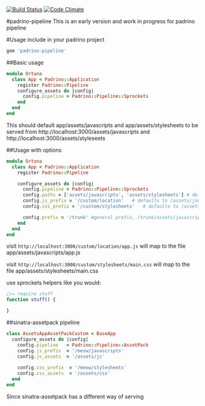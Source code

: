 [![Build Status](https://travis-ci.org/Ortuna/padrino-pipeline.png?branch=master)](https://travis-ci.org/Ortuna/padrino-pipeline)
[![Code Climate](https://codeclimate.com/github/Ortuna/padrino-pipeline.png)](https://codeclimate.com/github/Ortuna/padrino-pipeline)
 
#padrino-pipeline
This is an early version and work in progress for padrino pipeline

#Usage
include in your padrino project
```ruby
gem 'padrino-pipeline'
```

##Basic usage

```ruby
module Ortuna
  class App < Padrino::Application
    register Padrino::Pipeline
    configure_assets do |config|
      config.pipeline = Padrino::Pipeline::Sprockets
    end
  end
end
```

This should default app/assets/javascripts and app/assets/stylesheets to be served
from http://localhost:3000/assets/javascripts and http://localhost:3000/assets/styleseets

##Usage with options
```ruby
module Ortuna
  class App < Padrino::Application
    register Padrino::Pipeline

    configure_assets do |config|
      config.pipeline = Padrino::Pipeline::Sprockets
      config.paths = ['assets/javascripts', 'assets/stylesheets'] # defaults to assets/stylesheets
      config.js_prefix = '/custom/location'   # defaults to /assets/javascripts
      config.css_prefix = '/custom/stylesheets'   # defaults to /assets/stylesheets

      config.prefix = '/trunk' #general prefix, /trunk/assets/javascripts/xyz.js
    end
  end
end
```

visit `http://localhost:3000/custom/location/app.js` will map to the file
app/assets/javascripts/app.js

visit `http://localhost:3000/custom/stylesheets/main.css` will map to the file
app/assets/stylesheets/main.css

use sprockets helpers like you would:
```javascript
//= require stuff
function stuff() {

}
```
##sinatra-assetpack pipeline
```ruby
class AssetsAppAssetPackCustom < BaseApp
  configure_assets do |config|
    config.pipeline   = Padrino::Pipeline::AssetPack
    config.js_prefix  = '/meow/javascripts'
    config.js_assets  = '/assets/js' 
    
    config.css_prefix  = '/meow/stylesheets'
    config.css_assets  = '/assets/css'
  end
end
```
Since sinatra-assetpack has a different way of serving 

